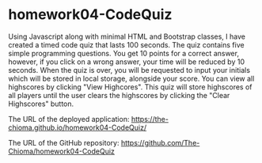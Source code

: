 # homework04-CodeQuiz

Using Javascript along with minimal HTML and Bootstrap classes, I have created a timed code quiz that lasts 100 seconds.
The quiz contains five simple programming questions. 
You get 10 points for a correct answer, however, if you click on a wrong answer, your time will be reduced by 10 seconds.
When the quiz is over, you will be requested to input your initials which will be stored in local storage, alongside your score.
You can view all highscores by clicking "View Highcores".
This quiz will store highscores of all players until the user clears the highscores by clicking the "Clear Highscores" button.

The URL of the deployed application:
https://the-chioma.github.io/homework04-CodeQuiz/

The URL of the GitHub repository:
https://github.com/The-Chioma/homework04-CodeQuiz



